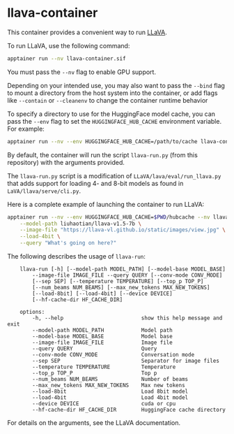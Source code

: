 # llava-container

This container provides a convenient way to run [LLaVA](https://github.com/haotian-liu/LLaVA).

To run LLaVA, use the following command:

```bash
apptainer run --nv llava-container.sif
```

You must pass the `--nv` flag to enable GPU support.

Depending on your intended use, you may also want to pass the `--bind` flag to mount a directory from the host system into the container, or add flags like `--contain` or `--cleanenv` to change the container runtime behavior


To specify a directory to use for the HuggingFace model cache, you can pass the `--env` flag to set the `HUGGINGFACE_HUB_CACHE` environment variable. For example:

```bash
apptainer run --nv --env HUGGINGFACE_HUB_CACHE=/path/to/cache llava-container.sif [..args..]
```

 
By default, the container will run the script `llava-run.py` (from this repository) with the arguments provided. 

The `llava-run.py` script is a modification of `LLaVA/lava/eval/run_llava.py` that adds support for loading 4- and 8-bit models as found in `LaVA/llava/serve/cli.py`.

Here is a complete example of launching the container to run LLaVA:

```bash
apptainer run --nv --env HUGGINGFACE_HUB_CACHE=$PWD/hubcache --nv llava-container.sif \
    --model-path liuhaotian/llava-v1.5-7b \
    --image-file "https://llava-vl.github.io/static/images/view.jpg" \
    --load-4bit \
    --query "What's going on here?"
```

The following describes the usage of `llava-run`:

```plain
    llava-run [-h] [--model-path MODEL_PATH] [--model-base MODEL_BASE]
        --image-file IMAGE_FILE --query QUERY [--conv-mode CONV_MODE]
        [--sep SEP] [--temperature TEMPERATURE] [--top_p TOP_P]
        [--num_beams NUM_BEAMS] [--max_new_tokens MAX_NEW_TOKENS]
        [--load-8bit] [--load-4bit] [--device DEVICE]
        [--hf-cache-dir HF_CACHE_DIR]

    options:
        -h, --help                         show this help message and exit
        --model-path MODEL_PATH            Model path
        --model-base MODEL_BASE            Model base
        --image-file IMAGE_FILE            Image file
        --query QUERY                      Query
        --conv-mode CONV_MODE              Conversation mode
        --sep SEP                          Separator for image files
        --temperature TEMPERATURE          Temperature
        --top_p TOP_P                      Top p
        --num_beams NUM_BEAMS              Number of beams
        --max_new_tokens MAX_NEW_TOKENS    Max new tokens
        --load-8bit                        Load 8bit model
        --load-4bit                        Load 4bit model
        --device DEVICE                    cuda or cpu
        --hf-cache-dir HF_CACHE_DIR        HuggingFace cache directory 
```

For details on the arguments, see the LLaVA documentation.
